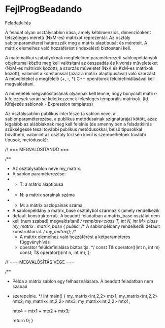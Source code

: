 # FejlProgBeadando


Feladatkiírás

A feladat olyan osztálysablon írása, amely kétdimenziós, dimenziónként 
tetszõleges méretû (NxM-es) mátrixot reprezentál. Az osztály sablonparaméterei
határozzák meg a mátrix alaptípusát és méreteit. A mátrix elemeihez való 
hozzáférést (indexelést) biztosítani kell.

A matematikai szabályoknak megfelelõen paraméterezett sablonpéldányok 
objektumai között meg kell valósítani az összeadás és kivonás mûveleteket 
(NxM-es mátrixok között), a szorzás mûveletet (NxK és KxM-es mátrixok között), 
valamint a konstanssal (azaz a mátrix alaptípusával) való szorzást. A 
mûveleteket a megfelelõ (+, -, *) C++ operátorok felüldefiniálásával kell 
megvalósítani.

A mûveletek megvalósításának olyannak kell lennie, hogy bonyolult 
mátrix-kifejezések során se keletkezzenek felesleges temporális mátrixok. 
(ld. Kifejezés sablonok - Expression templates)

Az osztálysablon publikus interfésze (a sablon neve, a sablonparaméterezése, a 
publikus metódusainak szignatúrája) kötött, azaz legalább az alábbiaknak meg
kell felelnie (de amennyiben a feladatkiírás szükségessé teszi további publikus
metódusokkal, belsõ típusokkal bõvíthetõ, valamint az osztály törzsén kívül is 
szerepelhetnek további típusok, metódusok):

// === MEGVALÓSÍTANDÓ ===

/**
 * Az osztálysablon neve my_matrix.
 * A sablon paraméterezése:
 *   - T: a mátrix alaptípusa
 *   - N: a mátrix sorainak száma
 *   - M: a mátrix oszlopainak száma
 * A sablonpéldány a matrix_base osztályból származik (amely rendelkezik 
 * default konstruktorral). A beadott feladatban a matrix_base osztályt nem 
 * kell (nem szabad) megvalósítani!
 */
template<class T, int N, int M>
class my_matrix : matrix_base {
public:
    /** A sablonpéldány rendelkezik default konstruktorral. */
    my_matrix();
    /** 
     * A mátrix elemeihez való hozzáférést a kétparaméteres függvényhívás 
     * operátor felüldefiniálása biztosítja.
     */
    const T& operator()(int n, int m) const;
    T& operator()(int n, int m);
};

// === MEGVALÓSÍTÁS VÉGE ===

/** 
 * Példa a mátrix sablon egy felhasználására. A beadott feladatban nem szabad 
 * szerepelnie. 
 */
int main() {
    my_matrix<int,2,2> mtx1;
    my_matrix<int,2,2> mtx2;
    my_matrix<int,2,2> mtx3;
    my_matrix<int,2,2> mtx4;
    
    mtx4 = mtx1 + mtx2 + mtx3;
    
    return 0;
}

